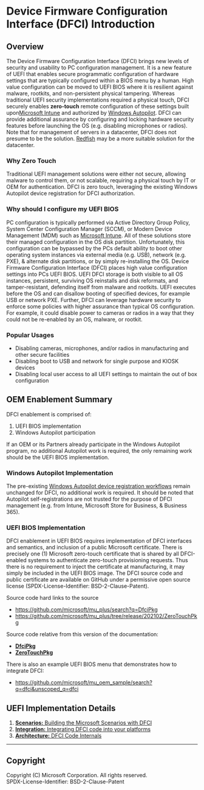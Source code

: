 # Device Firmware Configuration Interface (DFCI) Introduction

## Overview

The Device Firmware Configuration Interface (DFCI) brings new levels of security and usability to
PC configuration management.
It is a new feature of UEFI that enables secure programmatic configuration of hardware settings
that are typically configured within a BIOS menu by a human.
High value configuration can be moved to UEFI BIOS where it is resilient against malware,
rootkits, and non-persistent physical tampering.
Whereas traditional UEFI security implementations required a physical touch, DFCI securely
enables **zero-touch** remote configuration of these settings built upon[Microsoft Intune](
https://docs.microsoft.com/en-us/intune/configuration/device-firmware-configuration-interface-windows)
and authorized by [Windows Autopilot](http://aka.ms/windowsautopilot).
DFCI can provide additional assurance by configuring and locking hardware security features
before launching the OS (e.g. disabling microphones or radios).
Note that for management of servers in a datacenter, DFCI does not presume to be the solution.
[Redfish](https://www.dmtf.org/standards/redfish) may be a more suitable solution for the datacenter.

### Why Zero Touch

Traditional UEFI management solutions were either not secure, allowing malware to control them,
or not scalable, requiring a physical touch by IT or OEM for authentication.
DFCI is zero touch, leveraging the existing Windows Autopilot device registration for DFCI
authorization.

### Why should I configure my UEFI BIOS

PC configuration is typically performed via Active Directory Group Policy, System Center
Configuration Manager (SCCM), or Modern Device Management (MDM) such as [Microsoft Intune](
https://www.microsoft.com/en-us/microsoft-365/enterprise-mobility-security/microsoft-intune).
All of these solutions store their managed configuration in the OS disk partition.
Unfortunately, this configuration can be bypassed by the PCs default ability to boot other
operating system instances via external media (e.g. USB), network (e.g. PXE), & alternate disk
partitions, or by simply re-installing the OS.
Device Firmware Configuration Interface (DFCI) places high value configuration settings into PCs
UEFI BIOS.
UEFI DFCI storage is both visible to all OS instances, persistent, surviving OS reinstalls and
disk reformats, and tamper-resistant, defending itself from malware and rootkits.
UEFI executes before the OS and can disallow booting of specified devices, for example USB or
network PXE.
Further, DFCI can leverage hardware security to enforce some policies with higher assurance than
typical OS configuration.
For example, it could disable power to cameras or radios in a way that they could not be
re-enabled by an OS, malware, or rootkit.

### Popular Usages

* Disabling cameras, microphones, and/or radios in manufacturing and other secure facilities
* Disabling boot to USB and network for single purpose and KIOSK devices
* Disabling local user access to all UEFI settings to maintain the out of box configuration

## OEM Enablement Summary

DFCI enablement is comprised of:

1. UEFI BIOS implementation
2. Windows Autopilot participation

If an OEM or its Partners already participate in the Windows Autopilot program, no additional
Autopilot work is required, the only remaining work should be the UEFI BIOS implementation.

### Windows Autopilot Implementation

The pre-existing [Windows Autopilot device registration workflows](
https://docs.microsoft.com/en-us/windows/deployment/windows-autopilot/add-devices)
remain unchanged for DFCI, no additional work is required.
It should be noted that Autopilot self-registrations are not trusted for the purpose of
DFCI management (e.g. from Intune, Microsoft Store for Business, & Business 365).

### UEFI BIOS Implementation

DFCI enablement in UEFI BIOS requires implementation of DFCI interfaces and semantics, and
inclusion of a public Microsoft certificate.
There is precisely one (1) Microsoft zero-touch certificate that is shared by all DFCI-enabled
systems to authenticate zero-touch provisioning requests.
Thus there is no requirement to inject the certificate at manufacturing, it may simply be
included in the UEFI BIOS image.
The DFCI source code and public certificate are available on GitHub under a permissive open
source license (SPDX-License-Identifier: BSD-2-Clause-Patent).

Source code hard links to the source
* <https://github.com/microsoft/mu_plus/search?q=DfciPkg>
* <https://github.com/microsoft/mu_plus/tree/release/202102/ZeroTouchPkg>

Source code relative from this version of the documentation:

* [**DfciPkg**](..\..\..\DfciPkg)
* [**ZeroTouchPkg**](..\..\ZeroTouchPkg)

There is also an example UEFI BIOS menu that demonstrates how to integrate DFCI:

* <https://github.com/microsoft/mu_oem_sample/search?q=dfci&unscoped_q=dfci>

## UEFI Implementation Details

1. [**Scenarios:** Building the Microsoft Scenarios with DFCI](Scenarios/DfciScenarios.md)
2. [**Integration:** Integrating DFCI code into your platforms](PlatformIntegration/PlatformIntegrationOverview.md)
3. [**Architecture:** DFCI Code Internals](Internals/DfciInternals.md)

---

## Copyright

Copyright (C) Microsoft Corporation. All rights reserved.  
SPDX-License-Identifier: BSD-2-Clause-Patent
